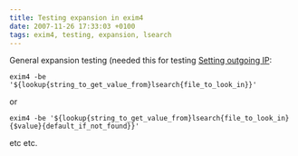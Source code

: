 ```yaml
---
title: Testing expansion in exim4
date: 2007-11-26 17:33:03 +0100
tags: exim4, testing, expansion, lsearch
---
```


General expansion testing (needed this for testing [Setting outgoing IP](/blog/setting_outgoing_ip_address_domain_exim4):

    exim4 -be '${lookup{string_to_get_value_from}lsearch{file_to_look_in}}'

or

    exim4 -be '${lookup{string_to_get_value_from}lsearch{file_to_look_in}{$value}{default_if_not_found}}'

etc etc.
